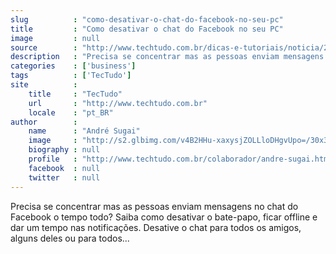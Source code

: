 ```yaml
---
slug          : "como-desativar-o-chat-do-facebook-no-seu-pc"
title         : "Como desativar o chat do Facebook no seu PC"
image         : null
source        : "http://www.techtudo.com.br/dicas-e-tutoriais/noticia/2014/09/como-desativar-o-chat-do-facebook-no-seu-pc.html"
description   : "Precisa se concentrar mas as pessoas enviam mensagens no chat do Facebook o tempo todo? Saiba como desativar o bate-papo, ficar offline e dar um tempo nas notificações. Desative o chat para todos os amigos, alguns deles ou para todos..."
categories    : ['business']
tags          : ['TecTudo']
site          :
    title     : "TecTudo"
    url       : "http://www.techtudo.com.br"
    locale    : "pt_BR"
author        :
    name      : "André Sugai"
    image     : "http://s2.glbimg.com/v4B2HHu-xaxysjZOLLloDHgvUpo=/30x30/s2.glbimg.com/GhHr-uDe45fTZ12aept32U6GKcs=/140x140/s.glbimg.com/po/tt2/f/original/2013/11/12/andre-sugai.jpg"
    biography : null
    profile   : "http://www.techtudo.com.br/colaborador/andre-sugai.html"
    facebook  : null
    twitter   : null
---
```


Precisa se concentrar mas as pessoas enviam mensagens no chat do Facebook o tempo todo? Saiba como desativar o bate-papo, ficar offline e dar um tempo nas notificações. Desative o chat para todos os amigos, alguns deles ou para todos...
